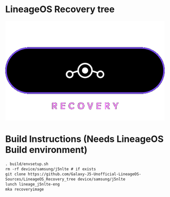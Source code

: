 # LineageOS Recovery tree
<img src="https://github.com/Galaxy-J5-Unofficial-LineageOS-Sources/LineageOS_Recovery_tree/blob/lineage-19.0/res/logo.png">
<br/>

# Build Instructions (Needs LineageOS Build environment)

```
. build/envsetup.sh
rm -rf device/samsung/j5nlte # if exists
git clone https://github.com/Galaxy-J5-Unofficial-LineageOS-Sources/LineageOS_Recovery_tree device/samsung/j5nlte
lunch lineage_j5nlte-eng
mka recoveryimage
```
